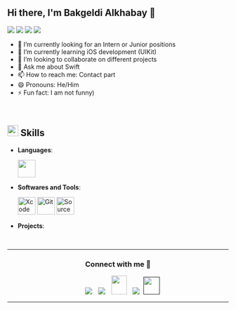 ## Hi there, I'm Bakgeldi Alkhabay 👋
	
<!-- ## <picture><img src = "https://user-images.githubusercontent.com/64439609/213525571-a0b12213-7e89-48df-a45f-153c78f3cf5e.png" width =40px></picture> **About me** -->

<!-- <picture> <img align="right" src="" width = 400px></picture> -->
 <p align="left">
  <img src="https://img.shields.io/badge/Focus-Mobile%20Development-dodgerblue" />
  <img src="https://img.shields.io/badge/Languages-English-dodgerblue" />
  <img src="https://img.shields.io/badge/Languages-Russian-dodgerblue" />
  <img src="https://img.shields.io/badge/Languages-Kazakh-dodgerblue" />
</p>

- 🔭 I’m currently looking for an Intern or Junior positions
- 🌱 I’m currently learning iOS development (UIKit)
- 👯 I’m looking to collaborate on different projects
- 💬 Ask me about Swift
- 📫 How to reach me: Contact part
- 😄 Pronouns: He/Him
- ⚡ Fun fact: I am not funny)

<br>

## <img src="https://media2.giphy.com/media/QssGEmpkyEOhBCb7e1/giphy.gif?cid=ecf05e47a0n3gi1bfqntqmob8g9aid1oyj2wr3ds3mg700bl&rid=giphy.gif" width ="25"><b> Skills</b>

<p align="center">

- **Languages**:
    
     <img src="https://cdn.iconscout.com/icon/free/png-256/free-swift-logo-icon-download-in-svg-png-gif-file-formats--programming-coding-development-logos-icons-1720082.png" width="40" height="40" />
  

<!-- 
- **Mobile Development**:
   <img src="https://user-images.githubusercontent.com/64439609/212556407-f122dc0e-901c-4df7-960f-29a3b52c5349.png" width="40" height="40" alt="HTML" /> 
-->



- **Softwares and Tools**:

    <img src="https://developer.apple.com/assets/elements/icons/xcode-12/xcode-12-96x96_2x.png" width="40" height="40" alt="Xcode"/>
    <img src="https://user-images.githubusercontent.com/64439609/212556741-81407849-82c8-4926-854f-820e8a644375.png" width="40" height="40" alt="Git"/>
    <img src="https://cdn4.iconfinder.com/data/icons/logos-and-brands/512/313_Sourcetree_logo-512.png" width="40" height="40" alt="SourceTree"/>
 

- **Projects**:


<br>
</p>

-----

<h3 align="center" >Connect with me 🤝 </h3>

<p align="center">

 <div align="center"  class="icons-social" style="margin-left: 10px;">
        <a   target="_blank" href="https://www.linkedin.com/in/bakgeldi-alkhabay/">
			<img src="https://img.icons8.com/doodle/40/000000/linkedin--v2.png" style="margin-left: 10px;" ></a>
        <a style="margin-left: 10px;" target="_blank" href="https://github.com/bakgeldia">
		<img src="https://img.icons8.com/doodle/40/000000/github--v1.png"></a>
           <a style="margin-left: 10px;" target="_blank" href="https://">
		<img src="https://img.icons8.com/doodle/2x/gmail-new.png" style=" width:35px; height:43px;"></a>
		<a style="margin-left: 10px;" target="_blank" href="">
				<img src="https://img.icons8.com/external-tal-revivo-color-tal-revivo/40/000000/external-stack-overflow-is-a-question-and-answer-site-for-professional-logo-color-tal-revivo.png"></a>
		<a style="margin-left: 5px;" target="_blank" href="">
					<img src="https://img.icons8.com/ultraviolet/2x/resume.png" style=" width:37px; height:40px;"></a>
      </div>

</p>


	

</div>


------
